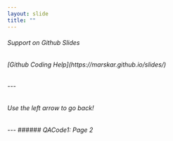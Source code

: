 ```yaml
---
layout: slide
title: ""
---
```

<H6>Support on Github Slides<H6>
<H6>[Github Coding Help](https://marskar.github.io/slides/)<H6>
---
<H6>Use the left arrow to go back!<H6>
--- 
###### QACode1: Page 2
